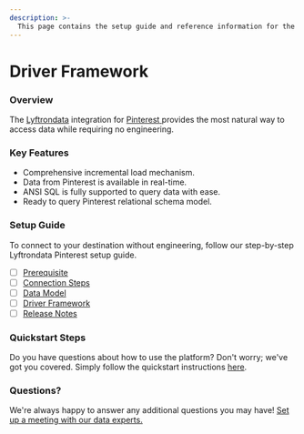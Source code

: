 ```yaml
---
description: >-
  This page contains the setup guide and reference information for the Pinterest source connector.
---
```


# Driver Framework

### Overview

The [Lyftrondata](https://www.lyftrondata.com/) integration for [Pinterest](https://www.lyftrondata.com/integration/marketing-analytics/pinterest/)[ ](https://www.lyftrondata.com/integration/pinterest/)provides the most natural way to access data while requiring no engineering.

### Key Features

* Comprehensive incremental load mechanism.
* Data from Pinterest is available in real-time.&#x20;
* ANSI SQL is fully supported to query data with ease.
* Ready to query Pinterest relational schema model.

### Setup Guide

To connect to your destination without engineering, follow our step-by-step Lyftrondata Pinterest setup guide.

* [ ] [Prerequisite](../../marketing-analytics/pinterest/prerequisite.md)
* [ ] [Connection Steps](../../marketing-analytics/pinterest/connection-steps.md)
* [ ] [Data Model](../../marketing-analytics/pinterest/data-model/)
* [ ] [Driver Framework](../../marketing-analytics/pinterest/driver-framework/)
* [ ] [Release Notes](../../marketing-analytics/pinterest/release-notes.md)

### Quickstart Steps

Do you have questions about how to use the platform? Don't worry; we've got you covered. Simply follow the quickstart instructions [here](../../../quickstart-steps.md).

### Questions? <a href="#questions" id="questions"></a>

We're always happy to answer any additional questions you may have! [Set up a meeting with our data experts.](https://www.lyftrondata.com/book-a-meeting/)


